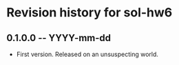 # Revision history for sol-hw6

## 0.1.0.0 -- YYYY-mm-dd

* First version. Released on an unsuspecting world.

